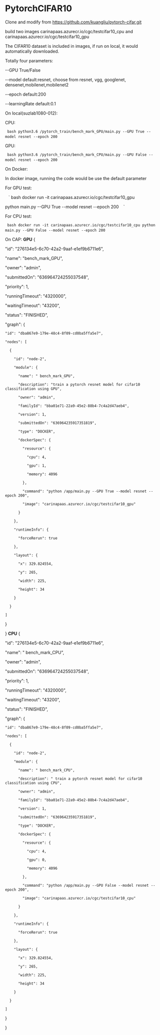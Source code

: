 # PytorchCIFAR10

Clone and modify from
https://github.com/kuangliu/pytorch-cifar.git

build two images carinapaas.azurecr.io/cgc/testcifar10_cpu and carinapaas.azurecr.io/cgc/testcifar10_gpu

The CIFAR10 dataset is included in images, if run on local, it would automatically downloaded.

Totally four parameters:

--GPU True/False

--model default:resnet, choose from resnet, vgg, googlenet, densenet,mobilenet,mobilenet2

--epoch default:200

--learningRate default:0.1

On local(suzlab1080-012):

CPU: 

` ` ` bash
python3.6 /pytorch_train/bench_mark_GPU/main.py --GPU True --model resnet --epoch 200 
` ` `

GPU: 

` ` ` bash
python3.6 /pytorch_train/bench_mark_CPU/main.py --GPU False --model resnet --epoch 200
` ` `


On Docker:

In docker image, running the code would be use the default parameter

For GPU test:  

` ` ` bash
docker run -it carinapaas.azurecr.io/cgc/testcifar10_gpu 

python main.py --GPU True --model resnet --epoch 200
` ` `

For CPU test:  

` ` ` bash
docker run -it carinapaas.azurecr.io/cgc/testcifar10_cpu
python main.py --GPU False --model resnet --epoch 200 
` ` `


On CAP:
**GPU**
{ 

  "id": "276134e5-6c70-42a2-9aaf-e1ef9b6711e6", 

  "name": "bench_mark_GPU", 

  "owner": "admin", 

  "submittedOn": "636964724255037548", 

  "priority": 1, 

  "runningTimeout": "4320000", 

  "waitingTimeout": "43200", 

  "status": "FINISHED", 

  "graph": { 

    "id": "dba867e9-179e-48c4-8f09-cd0ba5ffa5e7", 

    "nodes": [ 

      { 

        "id": "node-2", 

        "module": { 

          "name": " bench_mark_GPU", 

          "description": "train a pytorch resnet model for cifar10 classification using GPU", 

          "owner": "admin", 

          "familyId": "bba01e71-22a9-45e2-88b4-7c4a2d47aeb4", 

          "version": 1, 

          "submittedOn": "636964235917351819", 

          "type": "DOCKER", 

          "dockerSpec": { 

            "resource": { 

              "cpu": 4, 

              "gpu": 1, 

              "memory": 4096 

            }, 

            "command": "python /app/main.py --GPU True --model resnet --epoch 200", 

            "image": "carinapaas.azurecr.io/cgc/testcifar10_gpu" 

          }  

        }, 

        "runtimeInfo": { 

          "forceRerun": true 

        }, 

        "layout": { 

          "x": 329.824554, 

          "y": 265, 

          "width": 225, 

          "height": 34 

        } 

      } 

    ] 

  } 

} 
**CPU**
{ 

  "id": "276134e5-6c70-42a2-9aaf-e1ef9b6711e6", 

  "name": " bench_mark_CPU", 

  "owner": "admin", 

  "submittedOn": "636964724255037548", 

  "priority": 1, 

  "runningTimeout": "4320000", 

  "waitingTimeout": "43200", 

  "status": "FINISHED", 

  "graph": { 

    "id": "dba867e9-179e-48c4-8f09-cd0ba5ffa5e7", 

    "nodes": [ 

      { 

        "id": "node-2", 

        "module": { 

          "name": " bench_mark_CPU", 

          "description": " train a pytorch resnet model for cifar10 classification using CPU", 

          "owner": "admin", 

          "familyId": "bba01e71-22a9-45e2-88b4-7c4a2d47aeb4", 

          "version": 1, 

          "submittedOn": "636964235917351819", 

          "type": "DOCKER", 

          "dockerSpec": { 

            "resource": { 

              "cpu": 4, 

              "gpu": 0, 

              "memory": 4096 

            }, 

            "command": "python /app/main.py --GPU False --model resnet --epoch 200", 

            "image": "carinapaas.azurecr.io/cgc/testcifar10_cpu" 

          }  

        }, 

        "runtimeInfo": { 

          "forceRerun": true 

        }, 

        "layout": { 

          "x": 329.824554, 

          "y": 265, 

          "width": 225, 

          "height": 34 

        } 

      } 

    ] 

  } 

} 
